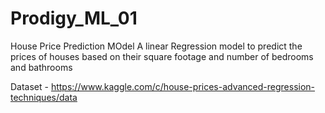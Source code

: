 # Prodigy_ML_01
House Price Prediction MOdel
A linear Regression model to predict the prices of houses based on their square footage and number of bedrooms and bathrooms

Dataset - https://www.kaggle.com/c/house-prices-advanced-regression-techniques/data
